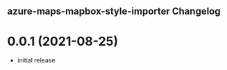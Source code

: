 ## azure-maps-mapbox-style-importer Changelog

<a name="0.0.1"></a>
# 0.0.1 (2021-08-25)

- initial release
